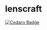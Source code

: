 # lenscraft
[![Codacy Badge](https://api.codacy.com/project/badge/Grade/2bfb3caa7f8940d1ae79ca9ef46f1410)](https://app.codacy.com/app/farzonl/lenscraft?utm_source=github.com&utm_medium=referral&utm_content=farzonl/lenscraft&utm_campaign=badger)
